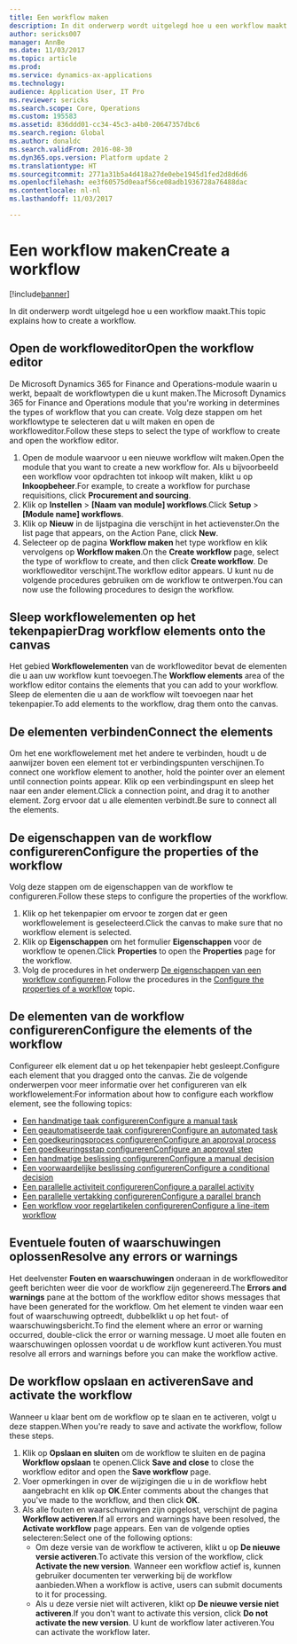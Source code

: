 ```yaml
---
title: Een workflow maken
description: In dit onderwerp wordt uitgelegd hoe u een workflow maakt.
author: sericks007
manager: AnnBe
ms.date: 11/03/2017
ms.topic: article
ms.prod: 
ms.service: dynamics-ax-applications
ms.technology: 
audience: Application User, IT Pro
ms.reviewer: sericks
ms.search.scope: Core, Operations
ms.custom: 195583
ms.assetid: 836ddd01-cc34-45c3-a4b0-20647357dbc6
ms.search.region: Global
ms.author: donaldc
ms.search.validFrom: 2016-08-30
ms.dyn365.ops.version: Platform update 2
ms.translationtype: HT
ms.sourcegitcommit: 2771a31b5a4d418a27de0ebe1945d1fed2d8d6d6
ms.openlocfilehash: ee3f60575d0eaaf56ce08adb1936728a76488dac
ms.contentlocale: nl-nl
ms.lasthandoff: 11/03/2017

---
```


# <a name="create-a-workflow"></a><span data-ttu-id="7ea9e-103">Een workflow maken</span><span class="sxs-lookup"><span data-stu-id="7ea9e-103">Create a workflow</span></span>

[!include[banner](../includes/banner.md)]


<span data-ttu-id="7ea9e-104">In dit onderwerp wordt uitgelegd hoe u een workflow maakt.</span><span class="sxs-lookup"><span data-stu-id="7ea9e-104">This topic explains how to create a workflow.</span></span>

<a name="open-the-workflow-editor"></a><span data-ttu-id="7ea9e-105">Open de workfloweditor</span><span class="sxs-lookup"><span data-stu-id="7ea9e-105">Open the workflow editor</span></span>
------------------------

<span data-ttu-id="7ea9e-106">De Microsoft Dynamics 365 for Finance and Operations-module waarin u werkt, bepaalt de workflowtypen die u kunt maken.</span><span class="sxs-lookup"><span data-stu-id="7ea9e-106">The Microsoft Dynamics 365 for Finance and Operations module that you're working in determines the types of workflow that you can create.</span></span> <span data-ttu-id="7ea9e-107">Volg deze stappen om het workflowtype te selecteren dat u wilt maken en open de workfloweditor.</span><span class="sxs-lookup"><span data-stu-id="7ea9e-107">Follow these steps to select the type of workflow to create and open the workflow editor.</span></span>

1.  <span data-ttu-id="7ea9e-108">Open de module waarvoor u een nieuwe workflow wilt maken.</span><span class="sxs-lookup"><span data-stu-id="7ea9e-108">Open the module that you want to create a new workflow for.</span></span> <span data-ttu-id="7ea9e-109">Als u bijvoorbeeld een workflow voor opdrachten tot inkoop wilt maken, klikt u op **Inkoopbeheer**.</span><span class="sxs-lookup"><span data-stu-id="7ea9e-109">For example, to create a workflow for purchase requisitions, click **Procurement and sourcing**.</span></span>
2.  <span data-ttu-id="7ea9e-110">Klik op **Instellen** &gt; **\[Naam van module\] workflows**.</span><span class="sxs-lookup"><span data-stu-id="7ea9e-110">Click **Setup** &gt; **\[Module name\] workflows**.</span></span>
3.  <span data-ttu-id="7ea9e-111">Klik op **Nieuw** in de lijstpagina die verschijnt in het actievenster.</span><span class="sxs-lookup"><span data-stu-id="7ea9e-111">On the list page that appears, on the Action Pane, click **New**.</span></span>
4.  <span data-ttu-id="7ea9e-112">Selecteer op de pagina **Workflow maken** het type workflow en klik vervolgens op **Workflow maken**.</span><span class="sxs-lookup"><span data-stu-id="7ea9e-112">On the **Create workflow** page, select the type of workflow to create, and then click **Create workflow**.</span></span> <span data-ttu-id="7ea9e-113">De workfloweditor verschijnt.</span><span class="sxs-lookup"><span data-stu-id="7ea9e-113">The workflow editor appears.</span></span> <span data-ttu-id="7ea9e-114">U kunt nu de volgende procedures gebruiken om de workflow te ontwerpen.</span><span class="sxs-lookup"><span data-stu-id="7ea9e-114">You can now use the following procedures to design the workflow.</span></span>

## <a name="drag-workflow-elements-onto-the-canvas"></a><span data-ttu-id="7ea9e-115">Sleep workflowelementen op het tekenpapier</span><span class="sxs-lookup"><span data-stu-id="7ea9e-115">Drag workflow elements onto the canvas</span></span>
<span data-ttu-id="7ea9e-116">Het gebied **Workflowelementen** van de workfloweditor bevat de elementen die u aan uw workflow kunt toevoegen.</span><span class="sxs-lookup"><span data-stu-id="7ea9e-116">The **Workflow elements** area of the workflow editor contains the elements that you can add to your workflow.</span></span> <span data-ttu-id="7ea9e-117">Sleep de elementen die u aan de workflow wilt toevoegen naar het tekenpapier.</span><span class="sxs-lookup"><span data-stu-id="7ea9e-117">To add elements to the workflow, drag them onto the canvas.</span></span>

## <a name="connect-the-elements"></a><span data-ttu-id="7ea9e-118">De elementen verbinden</span><span class="sxs-lookup"><span data-stu-id="7ea9e-118">Connect the elements</span></span>
<span data-ttu-id="7ea9e-119">Om het ene workflowelement met het andere te verbinden, houdt u de aanwijzer boven een element tot er verbindingspunten verschijnen.</span><span class="sxs-lookup"><span data-stu-id="7ea9e-119">To connect one workflow element to another, hold the pointer over an element until connection points appear.</span></span> <span data-ttu-id="7ea9e-120">Klik op een verbindingspunt en sleep het naar een ander element.</span><span class="sxs-lookup"><span data-stu-id="7ea9e-120">Click a connection point, and drag it to another element.</span></span> <span data-ttu-id="7ea9e-121">Zorg ervoor dat u alle elementen verbindt.</span><span class="sxs-lookup"><span data-stu-id="7ea9e-121">Be sure to connect all the elements.</span></span>

## <a name="configure-the-properties-of-the-workflow"></a><span data-ttu-id="7ea9e-122">De eigenschappen van de workflow configureren</span><span class="sxs-lookup"><span data-stu-id="7ea9e-122">Configure the properties of the workflow</span></span>
<span data-ttu-id="7ea9e-123">Volg deze stappen om de eigenschappen van de workflow te configureren.</span><span class="sxs-lookup"><span data-stu-id="7ea9e-123">Follow these steps to configure the properties of the workflow.</span></span>

1.  <span data-ttu-id="7ea9e-124">Klik op het tekenpapier om ervoor te zorgen dat er geen workflowelement is geselecteerd.</span><span class="sxs-lookup"><span data-stu-id="7ea9e-124">Click the canvas to make sure that no workflow element is selected.</span></span>
2.  <span data-ttu-id="7ea9e-125">Klik op **Eigenschappen** om het formulier **Eigenschappen** voor de workflow te openen.</span><span class="sxs-lookup"><span data-stu-id="7ea9e-125">Click **Properties** to open the **Properties** page for the workflow.</span></span>
3.  <span data-ttu-id="7ea9e-126">Volg de procedures in het onderwerp [De eigenschappen van een workflow configureren](configure-workflow-properties.md).</span><span class="sxs-lookup"><span data-stu-id="7ea9e-126">Follow the procedures in the [Configure the properties of a workflow](configure-workflow-properties.md) topic.</span></span>

## <a name="configure-the-elements-of-the-workflow"></a><span data-ttu-id="7ea9e-127">De elementen van de workflow configureren</span><span class="sxs-lookup"><span data-stu-id="7ea9e-127">Configure the elements of the workflow</span></span>
<span data-ttu-id="7ea9e-128">Configureer elk element dat u op het tekenpapier hebt gesleept.</span><span class="sxs-lookup"><span data-stu-id="7ea9e-128">Configure each element that you dragged onto the canvas.</span></span> <span data-ttu-id="7ea9e-129">Zie de volgende onderwerpen voor meer informatie over het configureren van elk workflowelement:</span><span class="sxs-lookup"><span data-stu-id="7ea9e-129">For information about how to configure each workflow element, see the following topics:</span></span>

-   [<span data-ttu-id="7ea9e-130">Een handmatige taak configureren</span><span class="sxs-lookup"><span data-stu-id="7ea9e-130">Configure a manual task</span></span>](configure-manual-task-workflow.md)
-   [<span data-ttu-id="7ea9e-131">Een geautomatiseerde taak configureren</span><span class="sxs-lookup"><span data-stu-id="7ea9e-131">Configure an automated task</span></span>](configure-automated-task-workflow.md)
-   [<span data-ttu-id="7ea9e-132">Een goedkeuringsproces configureren</span><span class="sxs-lookup"><span data-stu-id="7ea9e-132">Configure an approval process</span></span>](configure-approval-process-workflow.md)
-   [<span data-ttu-id="7ea9e-133">Een goedkeuringsstap configureren</span><span class="sxs-lookup"><span data-stu-id="7ea9e-133">Configure an approval step</span></span>](configure-approval-step-workflow.md)
-   [<span data-ttu-id="7ea9e-134">Een handmatige beslissing configureren</span><span class="sxs-lookup"><span data-stu-id="7ea9e-134">Configure a manual decision</span></span>](configure-manual-decision-workflow.md)
-   [<span data-ttu-id="7ea9e-135">Een voorwaardelijke beslissing configureren</span><span class="sxs-lookup"><span data-stu-id="7ea9e-135">Configure a conditional decision</span></span>](configure-conditional-decision-workflow.md)
-   [<span data-ttu-id="7ea9e-136">Een parallelle activiteit configureren</span><span class="sxs-lookup"><span data-stu-id="7ea9e-136">Configure a parallel activity</span></span>](configure-parallel-activity-workflow.md)
-   [<span data-ttu-id="7ea9e-137">Een parallelle vertakking configureren</span><span class="sxs-lookup"><span data-stu-id="7ea9e-137">Configure a parallel branch</span></span>](configure-parallel-branch-workflow.md)
-   [<span data-ttu-id="7ea9e-138">Een workflow voor regelartikelen configureren</span><span class="sxs-lookup"><span data-stu-id="7ea9e-138">Configure a line-item workflow</span></span>](configure-line-item-workflow.md)

## <a name="resolve-any-errors-or-warnings"></a><span data-ttu-id="7ea9e-139">Eventuele fouten of waarschuwingen oplossen</span><span class="sxs-lookup"><span data-stu-id="7ea9e-139">Resolve any errors or warnings</span></span>
<span data-ttu-id="7ea9e-140">Het deelvenster **Fouten en waarschuwingen** onderaan in de workfloweditor geeft berichten weer die voor de workflow zijn gegenereerd.</span><span class="sxs-lookup"><span data-stu-id="7ea9e-140">The **Errors and warnings** pane at the bottom of the workflow editor shows messages that have been generated for the workflow.</span></span> <span data-ttu-id="7ea9e-141">Om het element te vinden waar een fout of waarschuwing optreedt, dubbelklikt u op het fout- of waarschuwingsbericht.</span><span class="sxs-lookup"><span data-stu-id="7ea9e-141">To find the element where an error or warning occurred, double-click the error or warning message.</span></span> <span data-ttu-id="7ea9e-142">U moet alle fouten en waarschuwingen oplossen voordat u de workflow kunt activeren.</span><span class="sxs-lookup"><span data-stu-id="7ea9e-142">You must resolve all errors and warnings before you can make the workflow active.</span></span>

## <a name="save-and-activate-the-workflow"></a><span data-ttu-id="7ea9e-143">De workflow opslaan en activeren</span><span class="sxs-lookup"><span data-stu-id="7ea9e-143">Save and activate the workflow</span></span>
<span data-ttu-id="7ea9e-144">Wanneer u klaar bent om de workflow op te slaan en te activeren, volgt u deze stappen.</span><span class="sxs-lookup"><span data-stu-id="7ea9e-144">When you're ready to save and activate the workflow, follow these steps.</span></span>

1.  <span data-ttu-id="7ea9e-145">Klik op **Opslaan en sluiten** om de workflow te sluiten en de pagina **Workflow opslaan** te openen.</span><span class="sxs-lookup"><span data-stu-id="7ea9e-145">Click **Save and close** to close the workflow editor and open the **Save workflow** page.</span></span>
2.  <span data-ttu-id="7ea9e-146">Voer opmerkingen in over de wijzigingen die u in de workflow hebt aangebracht en klik op **OK**.</span><span class="sxs-lookup"><span data-stu-id="7ea9e-146">Enter comments about the changes that you've made to the workflow, and then click **OK**.</span></span>
3.  <span data-ttu-id="7ea9e-147">Als alle fouten en waarschuwingen zijn opgelost, verschijnt de pagina **Workflow activeren**.</span><span class="sxs-lookup"><span data-stu-id="7ea9e-147">If all errors and warnings have been resolved, the **Activate workflow** page appears.</span></span> <span data-ttu-id="7ea9e-148">Een van de volgende opties selecteren:</span><span class="sxs-lookup"><span data-stu-id="7ea9e-148">Select one of the following options:</span></span>
    -   <span data-ttu-id="7ea9e-149">Om deze versie van de workflow te activeren, klikt u op **De nieuwe versie activeren**.</span><span class="sxs-lookup"><span data-stu-id="7ea9e-149">To activate this version of the workflow, click **Activate the new version**.</span></span> <span data-ttu-id="7ea9e-150">Wanneer een workflow actief is, kunnen gebruiker documenten ter verwerking bij de workflow aanbieden.</span><span class="sxs-lookup"><span data-stu-id="7ea9e-150">When a workflow is active, users can submit documents to it for processing.</span></span>
    -   <span data-ttu-id="7ea9e-151">Als u deze versie niet wilt activeren, klikt op **De nieuwe versie niet activeren**.</span><span class="sxs-lookup"><span data-stu-id="7ea9e-151">If you don't want to activate this version, click **Do not activate the new version**.</span></span> <span data-ttu-id="7ea9e-152">U kunt de workflow later activeren.</span><span class="sxs-lookup"><span data-stu-id="7ea9e-152">You can activate the workflow later.</span></span>






